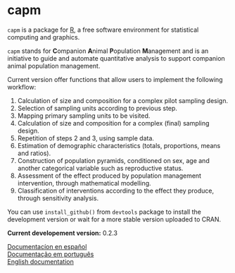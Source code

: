 capm
====

`capm` is a package for [R](http://www.r-project.org/), a free software environment for statistical computing and graphics. 


`capm` stands for **C**ompanion **A**nimal **P**opulation **M**anagement and is an initiative to guide and automate quantitative analysis to support companion animal population management.

Current version offer functions that allow users to implement the following workflow:

1. Calculation of size and composition for a complex pilot sampling design.
2. Selection of sampling units according to previous step.
3. Mapping primary sampling units to be visited.
4. Calculation of size and composition for a complex (final) sampling design.
5. Repetition of steps 2 and 3, using sample data.
6. Estimation of demographic characteristics (totals, proportions, means and ratios).
7. Construction of population pyramids, conditioned on sex, age and another categorical variable such as reproductive status.
8. Assessment of the effect produced by population management intervention, through mathematical modelling.
9. Classification of interventions according to the effect they produce, through sensitivity analysis.

You can use `install_github()` from `devtools` package to install the development version or wait for a more stable version uploaded to CRAN.

**Current developement version:** 0.2.3

[Documentacíon en español](https://github.com/oswaldosantos/capm/wiki/1-ESPA%C3%91OL)  
[Documentação em português](https://github.com/oswaldosantos/capm/wiki/2-PORTUGU%C3%8AS)  
[English documentation](https://github.com/oswaldosantos/capm/wiki/3-ENGLISH) 

